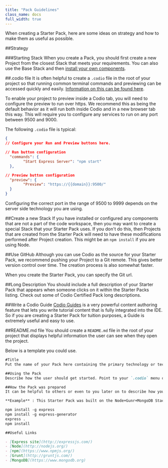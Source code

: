 ```yaml
---
title: "Pack Guidelines"
class_name: docs
full_width: true
---
```


When creating a Starter Pack, here are some ideas on strategy and how to make them as useful as possible.

##Strategy

###Starting Stack
When you create a Pack, you should first create a new Project from the closest Stack that meets your requirements. You can also use the Base Stack and then [install your own components](/docs/boxes/installsw/box-parts/).

##.codio file
It is often helpful to create a `.codio` file in the root of your project so that running common terminal commands and previewing can be accessed quickly and easily. [Information on this can be found here](/docs/boxes/runmenu/).

To enable your project to preview inside a Codio tab, you will need to configure the preview to run over https. We recommend this as being the default behavior as it will run both inside Codio and in a new browser tab this way. This will require you to configure any services to run on any port between 9500 and 9000.

The following `.codio` file is typical:

```json
{
// Configure your Run and Preview buttons here.

// Run button configuration
  "commands": {
        "Start Express Server": "npm start"
  },

// Preview button configuration
  "preview": {
        "Preview": "https://{{domain}}:9500/"
  }
}
```

Configuring the correct port in the range of 9500 to 9999 depends on the server side technology you are using.

##Create a new Stack
If you have installed or configured any components that are not a part of the code workspace, then you may want to create a special Stack that your Starter Pack uses. If you don't do this, then Projects that are created from the Starter Pack will need to have these modifications performed after Project creation. This might be an `npm install` if you are using Node.


##Use GitHub
Although you can use Codio as the source for your Starter Pack, we recommend pushing your Project to a Git remote. This gives better version control over time. The creation process is also somewhat faster.

When you create the Starter Pack, you can specify the Git url.

##Long Description
You should include a full description of your Starter Pack that appears when someone clicks on it within the Starter Packs listing. Check out some of Codio Certified Pack long descriptions.


##Write a Codio Guide
[Codio Guides](/docs/ide/tools/guides/) is a very powerful content authoring feature that lets you write tutorial content that is fully integrated into the IDE. So if you are creating a Starter Pack for tuition purposes, a Guide is extremely useful and easy to use.

##README.md file
You should create a `README.md` file in the root of your project that displays helpful information the user can see when they open the project.

Below is a template you could use. 

```markdown
#Title
Put the name of your Pack here containing the primary technology or technologies with a version number, along with a short description. 

##Using the Pack
Describe how the user should get started. Point to your `.codio` menu options if you have created any.

##How the Pack was prepared
It can be helpful to others or even to you later on to describe how you built the Pack. What we often do is to include a set of instructions that can be pasted into a Bash script to recreate the Pack with a single command.

**Example** : This Starter Pack was built on the Node+Gunr+MongoDB Stack. We than ran the following commands before creating the Pack.

npm install -g express
npm install -g express-generator
express .
npm install

##Useful Links

- [Express site](http://expressjs.com/)
- [Node](http://nodejs.org/)
- [npm](https://www.npmjs.org/)
- [Grunt](http://gruntjs.com/)
- [MongoDB](https://www.mongodb.org)

```



